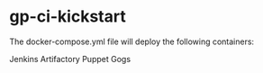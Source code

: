 # gp-ci-kickstart

The docker-compose.yml file will deploy the following containers:

Jenkins
Artifactory
Puppet
Gogs
